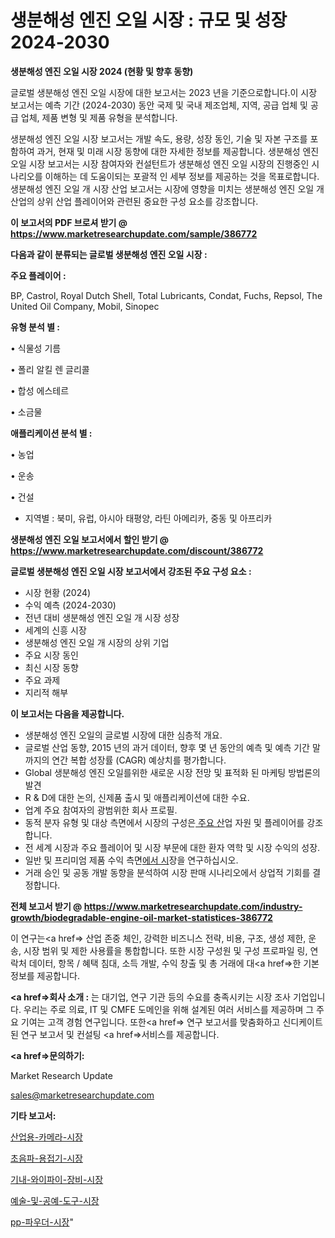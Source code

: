 # 생분해성 엔진 오일 시장 : 규모 및 성장 2024-2030

<strong>생분해성 엔진 오일 시장 2024 (현황 및 향후 동향)</strong>

글로벌 생분해성 엔진 오일 시장에 대한 보고서는 2023 년을 기준으로합니다.이 시장 보고서는 예측 기간 (2024-2030) 동안 국제 및 국내 제조업체, 지역, 공급 업체 및 공급 업체, 제품 변형 및 제품 유형을 분석합니다.

생분해성 엔진 오일 시장 보고서는 개발 속도, 용량, 성장 동인, 기술 및 자본 구조를 포함하여 과거, 현재 및 미래 시장 동향에 대한 자세한 정보를 제공합니다. 생분해성 엔진 오일 시장 보고서는 시장 참여자와 컨설턴트가 생분해성 엔진 오일 시장의 진행중인 시나리오를 이해하는 데 도움이되는 포괄적 인 세부 정보를 제공하는 것을 목표로합니다. 생분해성 엔진 오일 개 시장 산업 보고서는 시장에 영향을 미치는 생분해성 엔진 오일 개 산업의 상위 산업 플레이어와 관련된 중요한 구성 요소를 강조합니다.



<strong>이 보고서의 PDF 브로셔 받기 @ <a href=https://www.marketresearchupdate.com/sample/386772>https://www.marketresearchupdate.com/sample/386772</a></strong>



<strong>다음과 같이 분류되는 글로벌 생분해성 엔진 오일 시장 :</strong>



<strong>주요 플레이어 :</strong>

BP, Castrol, Royal Dutch Shell, Total Lubricants, Condat, Fuchs, Repsol, The United Oil Company, Mobil, Sinopec



<strong>유형 분석 별 :</strong>

• 식물성 기름

• 폴리 알킬 렌 글리콜

• 합성 에스테르

• 소금물



<strong>애플리케이션 분석 별 :</strong>

• 농업

• 운송

• 건설

<ul>
  <li>지역별 : 북미, 유럽, 아시아 태평양, 라틴 아메리카, 중동 및 아프리카</li>
</ul>


<strong>생분해성 엔진 오일 보고서에서 할인 받기 @ <a href=https://www.marketresearchupdate.com/discount/386772>https://www.marketresearchupdate.com/discount/386772</a></strong>



<strong>글로벌 생분해성 엔진 오일 시장 보고서에서 강조된 주요 구성 요소 :</strong>
<ul>
  <li>시장 현황 (2024)</li>
  <li>수익 예측 (2024-2030)</li>
  <li>전년 대비 생분해성 엔진 오일 개 시장 성장</li>
  <li>세계의 신흥 시장</li>
  <li>생분해성 엔진 오일 개 시장의 상위 기업</li>
  <li>주요 시장 동인</li>
  <li>최신 시장 동향</li>
  <li>주요 과제</li>
  <li>지리적 해부</li>
</ul>


<strong>이 보고서는 다음을 제공합니다.</strong>
<ul>
  <li>생분해성 엔진 오일의 글로벌 시장에 대한 심층적 개요.</li>
  <li>글로벌 산업 동향, 2015 년의 과거 데이터, 향후 몇 년 동안의 예측 및 예측 기간 말까지의 연간 복합 성장률 (CAGR) 예상치를 평가합니다.</li>
  <li>Global 생분해성 엔진 오일를위한 새로운 시장 전망 및 표적화 된 마케팅 방법론의 발견</li>
  <li>R &amp; D에 대한 논의, 신제품 출시 및 애플리케이션에 대한 수요.</li>
  <li>업계 주요 참여자의 광범위한 회사 프로필.</li>
  <li>동적 분자 유형 및 대상 측면에서 시장의 구성은<a href=> 주요 산</a>업 자원 및 플레이어를 강조합니다.</li>
  <li>전 세계 시장과 주요 플레이어 및 시장 부문에 대한 환자 역학 및 시장 수익의 성장.</li>
  <li>일반 및 프리미엄 제품 수익 측면<a href=>에서 시</a>장을 연구하십시오.</li>
  <li>거래 승인 및 공동 개발 동향을 분석하여 시장 판매 시나리오에서 상업적 기회를 결정합니다.</li>
</ul>



<strong>전체 보고서 받기 @ <a href=https://www.marketresearchupdate.com/industry-growth/biodegradable-engine-oil-market-statistices-386772>https://www.marketresearchupdate.com/industry-growth/biodegradable-engine-oil-market-statistices-386772</a></strong>

이 연구는<a href=> 산업 존중</a> 체인, 강력한 비즈니스 전략, 비용, 구조, 생성 제한, 운송, 시장 범위 및 제한 사용률을 통합합니다. 또한 시장 구성원 및 구성 프로파일 링, 연락처 데이터, 항목 / 혜택 침대, 소득 개발, 수익 창출 및 총 거래에 대<a href=>한 기본 </a>정보를 제공합니다.



<strong><a href=>회사 소</a>개 :</strong>
는 대기업, 연구 기관 등의 수요를 충족시키는 시장 조사 기업입니다. 우리는 주로 의료, IT 및 CMFE 도메인을 위해 설계된 여러 서비스를 제공하며 그 주요 기여는 고객 경험 연구입니다. 또한<a href=> 연구 보</a>고서를 맞춤화하고 신디케이트 된 연구 보고서 및 컨설팅 <a href=>서비스</a>를 제공합니다.



<strong><a href=>문의하기:</a></strong>

Market Research Update

sales@marketresearchupdate.com



<strong>기타 보고서:</strong>

<a href=https://www.linkedin.com/pulse/산업용-카메라-시장-경쟁-분석-및-성장-잠재력-2029-market-matrix-musings-analysis/>산업용-카메라-시장</a>

<a href=https://www.linkedin.com/pulse/초음파-용접기-시장-경쟁-분석-및-성장-잠재력-2029-consumer-connection-compendium-ana-oyx2f/>초음파-용접기-시장</a>

<a href=https://www.linkedin.com/pulse/기내-와이파이-장비-시장-동향-및-성장-전망-analytics-alchemy-360-analysis-gv2jf/>기내-와이파이-장비-시장</a>

<a href=https://www.linkedin.com/pulse/예술-및-공예-도구-시장-현재-미래-성장-2030-analytics-alchemy-360-analysis-jxtjf/>예술-및-공예-도구-시장</a>

<a href=https://www.linkedin.com/pulse/pp-파우더-시장-규모-및-성장-2023-survey-savvy-insights-360-analysis-sqf4f/>pp-파우더-시장</a>"
